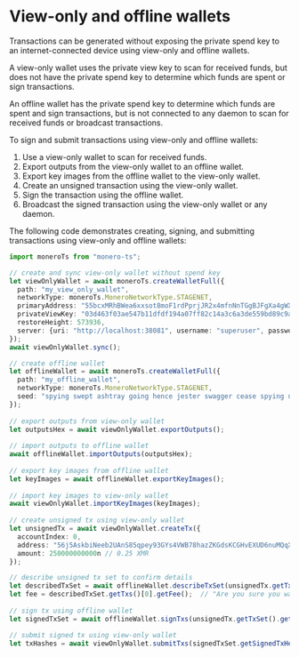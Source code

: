 # View-only and offline wallets

Transactions can be generated without exposing the private spend key to an internet-connected device using view-only and offline wallets.

A view-only wallet uses the private view key to scan for received funds, but does not have the private spend key to determine which funds are spent or sign transactions.

An offline wallet has the private spend key to determine which funds are spent and sign transactions, but is not connected to any daemon to scan for received funds or broadcast transactions.

To sign and submit transactions using view-only and offline wallets:

1. Use a view-only wallet to scan for received funds.
2. Export outputs from the view-only wallet to an offline wallet.
3. Export key images from the offline wallet to the view-only wallet.
4. Create an unsigned transaction using the view-only wallet.
5. Sign the transaction using the offline wallet.
6. Broadcast the signed transaction using the view-only wallet or any daemon.

The following code demonstrates creating, signing, and submitting transactions using view-only and offline wallets:

```typescript
import moneroTs from "monero-ts";

// create and sync view-only wallet without spend key
let viewOnlyWallet = await moneroTs.createWalletFull({
  path: "my_view_only_wallet",
  networkType: moneroTs.MoneroNetworkType.STAGENET,
  primaryAddress: "55bcxMRhBWea6xxsot8moF1rdPprjJR2x4mfnNnTGgBJFgXa4gWXmWAYdUBKiRcJxy9AUAGJEg28DejvWdJU2VgUDrUvCHG",
  privateViewKey: "03d463f03ae547b11dfdf194a07ff82c14a3c6a3de559bd89c9a5e8dc5e9ae02",
  restoreHeight: 573936,
  server: {uri: "http://localhost:38081", username: "superuser", password: "abctesting123"}
});
await viewOnlyWallet.sync();

// create offline wallet
let offlineWallet = await moneroTs.createWalletFull({
  path: "my_offline_wallet",
  networkType: moneroTs.MoneroNetworkType.STAGENET,
  seed: "spying swept ashtray going hence jester swagger cease spying unusual..."
});
  
// export outputs from view-only wallet
let outputsHex = await viewOnlyWallet.exportOutputs();
  
// import outputs to offline wallet
await offlineWallet.importOutputs(outputsHex);
  
// export key images from offline wallet
let keyImages = await offlineWallet.exportKeyImages();
  
// import key images to view-only wallet
await viewOnlyWallet.importKeyImages(keyImages);
  
// create unsigned tx using view-only wallet
let unsignedTx = await viewOnlyWallet.createTx({
  accountIndex: 0,
  address: "56j5AskbiNeeb2UAnS85qpey93GYs4VWB78hazZKGdsKCGHvEXUD6nuMQqXaiiY8SwMWsmtAEXS9kA2ko7hgNtGHKsEWyhv",
  amount: 250000000000n // 0.25 XMR
});

// describe unsigned tx set to confirm details
let describedTxSet = await offlineWallet.describeTxSet(unsignedTx.getTxSet());
let fee = describedTxSet.getTxs()[0].getFee();	// "Are you sure you want to send... ?"
  
// sign tx using offline wallet
let signedTxSet = await offlineWallet.signTxs(unsignedTx.getTxSet().getUnsignedTxHex());

// submit signed tx using view-only wallet
let txHashes = await viewOnlyWallet.submitTxs(signedTxSet.getSignedTxHex());
```